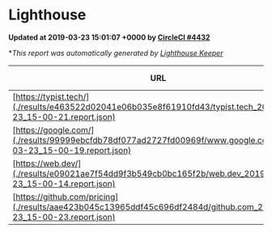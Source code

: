 
# Lighthouse

**Updated at 2019-03-23 15:01:07 +0000 by [CircleCI #4432](https://circleci.com/gh/ItinerisLtd/lighthouse-keeper-example/4432)**

**This report was automatically generated by [Lighthouse Keeper](https://github.com/itinerisltd/lighthouse-keeper)*

| URL | Performance | Accessibility | Best Practices | SEO | PWA | Updated At |
| --- | --- | --- | --- | --- | --- | --- |
| [https://typist.tech/](./results/e463522d02041e06b035e8f61910fd43/typist.tech_2019-03-23_15-00-21.report.json) | 1 |  |  |  |  | 2019-03-23T15:00:21.754Z |
| [https://google.com/](./results/99999ebcfdb78df077ad2727fd00969f/www.google.com_2019-03-23_15-00-19.report.json) | 0.93 | 0.71 | 0.93 | 0.82 | 0.58 | 2019-03-23T15:00:19.024Z |
| [https://web.dev/](./results/e09021ae7f54dd9f3b549cb0bc165f2b/web.dev_2019-03-23_15-00-14.report.json) | 0.94 | 0.93 | 1 | 0.96 | 1 | 2019-03-23T15:00:14.338Z |
| [https://github.com/pricing](./results/aae423b045c13965ddf45c696df2484d/github.com_2019-03-23_15-00-23.report.json) | 0.87 | 0.89 | 0.93 | 0.9 | 0.58 | 2019-03-23T15:00:23.238Z |
